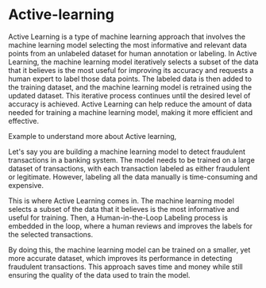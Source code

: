 # Active-learning
Active Learning is a type of machine learning approach that involves the machine learning model selecting the most informative and relevant data points from an unlabeled dataset for human annotation or labeling. In Active Learning, the machine learning model iteratively selects a subset of the data that it believes is the most useful for improving its accuracy and requests a human expert to label those data points. The labeled data is then added to the training dataset, and the machine learning model is retrained using the updated dataset. This iterative process continues until the desired level of accuracy is achieved. Active Learning can help reduce the amount of data needed for training a machine learning model, making it more efficient and effective.

Example to understand more about Active learning,

Let's say you are building a machine learning model to detect fraudulent transactions in a banking system. The model needs to be trained on a large dataset of transactions, with each transaction labeled as either fraudulent or legitimate. However, labeling all the data manually is time-consuming and expensive.

This is where Active Learning comes in. The machine learning model selects a subset of the data that it believes is the most informative and useful for training. Then, a Human-in-the-Loop Labeling process is embedded in the loop, where a human reviews and improves the labels for the selected transactions.

By doing this, the machine learning model can be trained on a smaller, yet more accurate dataset, which improves its performance in detecting fraudulent transactions. This approach saves time and money while still ensuring the quality of the data used to train the model.
